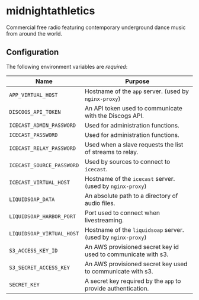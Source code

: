 midnightathletics
=================

Commercial free radio featuring contemporary underground dance music from around the world.

## Configuration

The following environment variables are *required*:

| Name                      | Purpose                                                       |
|---------------------------|---------------------------------------------------------------|
| `APP_VIRTUAL_HOST`        | Hostname of the `app` server. (used by `nginx-proxy`)         |
| `DISCOGS_API_TOKEN`       | An API token used to communicate with the Discogs API.        |
| `ICECAST_ADMIN_PASSWORD`  | Used for administration functions.                            |
| `ICECAST_PASSWORD`        | Used for administration functions.                            |
| `ICECAST_RELAY_PASSWORD`  | Used when a slave requests the list of streams to relay.      |
| `ICECAST_SOURCE_PASSWORD` | Used by sources to connect to `icecast`.                      |
| `ICECAST_VIRTUAL_HOST`    | Hostname of the `icecast` server. (used by `nginx-proxy`)     |
| `LIQUIDSOAP_DATA`         | An absolute path to a directory of audio files.               |
| `LIQUIDSOAP_HARBOR_PORT`  | Port used to connect when livestreaming.                      |
| `LIQUIDSOAP_VIRTUAL_HOST` | Hostname of the `liquidsoap` server. (used by `nginx-proxy`)  |
| `S3_ACCESS_KEY_ID`        | An AWS provisioned secret key id used to communicate with s3. |
| `S3_SECRET_ACCESS_KEY`    | An AWS provisioned secret key used to communicate with s3.    |
| `SECRET_KEY`              | A secret key required by the `app` to provide authentication. |
